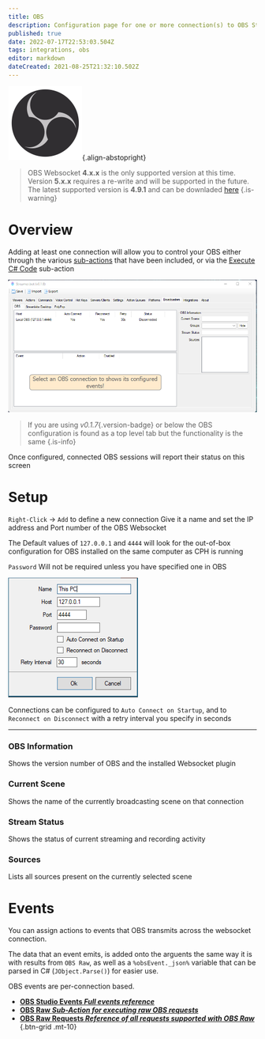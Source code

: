 ```yaml
---
title: OBS
description: Configuration page for one or more connection(s) to OBS Studio instance(s)
published: true
date: 2022-07-17T22:53:03.504Z
tags: integrations, obs
editor: markdown
dateCreated: 2021-08-25T21:32:10.502Z
---
```


![obs.svg](/logos/obs.svg){.align-abstopright}

> OBS Websocket **4.x.x** is the only supported version at this time. 
> Version **5.x.x** requires a re-write and will be supported in the future.
> The latest supported version is **4.9.1** and can be downladed [here](https://obsproject.com/forum/resources/obs-websocket-remote-control-obs-studio-from-websockets.466/)
{.is-warning}

# Overview

Adding at least one connection will allow you to control your OBS either through the various [sub-actions](/Sub-Actions#main) that have been included, or via the [Execute C# Code](/Sub-Actions/Code/Execute-CSharp-Code) sub-action

![broadcasters-obs-018.png](/broadcasters-obs-018.png)

> If you are using *v0.1.7*{.version-badge} or below the OBS configuration is found as a top level tab but the functionality is the same
{.is-info}


Once configured, connected OBS sessions will report their status on this screen

# Setup
`Right-Click` -> `Add` to define a new connection
Give it a name and set the IP address and Port number of the OBS Websocket

The Default values of `127.0.0.1` and `4444` will look for the out-of-box configuration for OBS installed on the same computer as CPH is running

`Password` Will not be required unless you have specified one in OBS

![New Connection](/119574587-9adb7e80-bdad-11eb-82c1-ec9ed668a40d.png)


Connections can be configured to `Auto Connect on Startup`, and to `Reconnect on Disconnect` with a retry interval you specify in seconds

***

### OBS Information

Shows the version number of OBS and the installed Websocket plugin

### Current Scene

Shows the name of the currently broadcasting scene on that connection

### Stream Status

Shows the status of current streaming and recording activity

### Sources

Lists all sources present on the currently selected scene

# Events

You can assign actions to events that OBS transmits across the websocket connection.

The data that an event emits, is added onto the arguents the same way it is with results from `OBS Raw`, as well as a `%obsEvent._json%` variable that can be parsed in C# (`JObject.Parse()`) for easier use.

OBS events are per-connection based.

- [<i class="mdi mdi-chevron-right primary--text"></i>**OBS Studio Events *Full events reference***](/en/Broadcasters/OBS/Events)
- [<i class="mdi mdi-chevron-right primary--text"></i>**OBS Raw *Sub-Action for executing raw OBS requests***](/en/Sub-Actions/OBS/Raw)
- [<i class="mdi mdi-github grey--text"></i>**OBS Raw Requests *Reference of all requests supported with OBS Raw***](https://github.com/obsproject/obs-websocket/blob/4.x-current/docs/generated/protocol.md#requests)
{.btn-grid .mt-10}